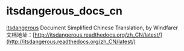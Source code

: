 # itsdangerous_docs_cn
[itsdangerous](https://github.com/mitsuhiko/itsdangerous) Document Simplified Chinese Translation, by Windfarer  
文档地址：[http://itsdangerous.readthedocs.org/zh_CN/latest/](http://itsdangerous.readthedocs.org/zh_CN/latest/)
